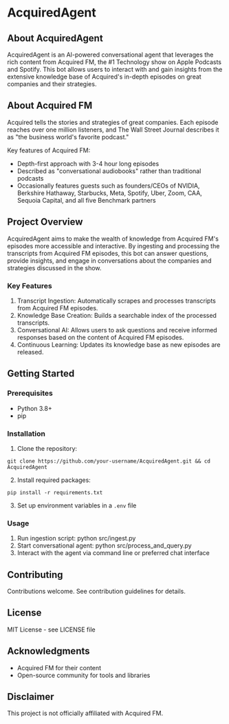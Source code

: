 # AcquiredAgent

## About AcquiredAgent

AcquiredAgent is an AI-powered conversational agent that leverages the rich content from Acquired FM, the #1 Technology show on Apple Podcasts and Spotify. This bot allows users to interact with and gain insights from the extensive knowledge base of Acquired's in-depth episodes on great companies and their strategies.

## About Acquired FM

Acquired tells the stories and strategies of great companies. Each episode reaches over one million listeners, and The Wall Street Journal describes it as "the business world's favorite podcast."

Key features of Acquired FM:
- Depth-first approach with 3-4 hour long episodes
- Described as "conversational audiobooks" rather than traditional podcasts
- Occasionally features guests such as founders/CEOs of NVIDIA, Berkshire Hathaway, Starbucks, Meta, Spotify, Uber, Zoom, CAA, Sequoia Capital, and all five Benchmark partners

## Project Overview

AcquiredAgent aims to make the wealth of knowledge from Acquired FM's episodes more accessible and interactive. By ingesting and processing the transcripts from Acquired FM episodes, this bot can answer questions, provide insights, and engage in conversations about the companies and strategies discussed in the show.

### Key Features

1. Transcript Ingestion: Automatically scrapes and processes transcripts from Acquired FM episodes.
2. Knowledge Base Creation: Builds a searchable index of the processed transcripts.
3. Conversational AI: Allows users to ask questions and receive informed responses based on the content of Acquired FM episodes.
4. Continuous Learning: Updates its knowledge base as new episodes are released.

## Getting Started

### Prerequisites

- Python 3.8+
- pip

### Installation

1. Clone the repository:
```
git clone https://github.com/your-username/AcquiredAgent.git && cd AcquiredAgent
```
2. Install required packages:
```
pip install -r requirements.txt
```
3. Set up environment variables in a `.env` file

### Usage

1. Run ingestion script: python src/ingest.py
2. Start conversational agent: python src/process_and_query.py
3. Interact with the agent via command line or preferred chat interface

## Contributing

Contributions welcome. See contribution guidelines for details.

## License

MIT License - see LICENSE file

## Acknowledgments

- Acquired FM for their content
- Open-source community for tools and libraries

## Disclaimer

This project is not officially affiliated with Acquired FM.

